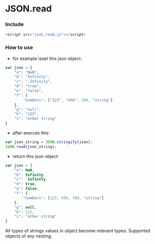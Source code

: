 # JSON.read

### Include

```javascript
<script src="json_read.js"></script>
```
### How to use

* for example isset this json object:

```javascript
var json = {
	"a": "NaN",
	"b": "Infinity",
	"c": "-Infinity",
	"d": "true",
	"e": "false",
	"f": {
		"numbers": ["123", "456", 789, "string"]
	},
	"g": "null",
	"h": "123",
	"i": "other string"
}
```
* after execute this:

```javascript
var json_string = JSON.stringify(json);
JSON.read(json_string);
```

* return this json object:
```javascript
var json = {
	"a": NaN,
	"b": Infinity,
	"c": -Infinity,
	"d": true,
	"e": false,
	"f": {
		"numbers": [123, 456, 789, "string"]
	},
	"g": null,
	"h": 123,
	"i": "other string"
}
```
All types of strings values in object become relevant types.
Supported objects of any nesting.
